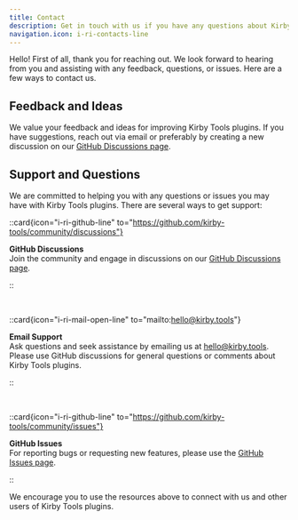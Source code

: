 ```yaml
---
title: Contact
description: Get in touch with us if you have any questions about Kirby Tools plugins.
navigation.icon: i-ri-contacts-line
---
```


Hello! First of all, thank you for reaching out. We look forward to hearing from you and assisting with any feedback, questions, or issues. Here are a few ways to contact us.

## Feedback and Ideas

We value your feedback and ideas for improving Kirby Tools plugins. If you have suggestions, reach out via email or preferably by creating a new discussion on our [GitHub Discussions page](https://github.com/kirby-tools/community/discussions).

## Support and Questions

We are committed to helping you with any questions or issues you may have with Kirby Tools plugins. There are several ways to get support:

::card{icon="i-ri-github-line" to="https://github.com/kirby-tools/community/discussions"}

**GitHub Discussions**<br>
Join the community and engage in discussions on our [GitHub Discussions page](https://github.com/kirby-tools/community/discussions).

::

<br>

::card{icon="i-ri-mail-open-line" to="mailto:hello@kirby.tools"}

**Email Support**<br>
Ask questions and seek assistance by emailing us at [hello@kirby.tools](mailto:hello@kirby.tools). Please use GitHub discussions for general questions or comments about Kirby Tools plugins.

::

<br>

::card{icon="i-ri-github-line" to="https://github.com/kirby-tools/community/issues"}

**GitHub Issues**<br>
For reporting bugs or requesting new features, please use the [GitHub Issues page](https://github.com/kirby-tools/community/issues).

::

We encourage you to use the resources above to connect with us and other users of Kirby Tools plugins.
